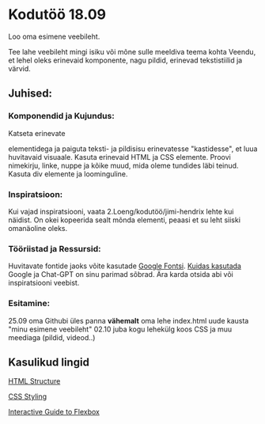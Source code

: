 # Kodutöö 18.09

Loo oma esimene veebileht.

Tee lahe veebileht mingi isiku või mõne sulle meeldiva teema kohta
Veendu, et lehel oleks erinevaid komponente, nagu pildid, erinevad tekstistiilid ja värvid.

## Juhised:
### Komponendid ja Kujundus:
Katseta erinevate <div> elementidega ja paiguta teksti- ja pildisisu erinevatesse "kastidesse", et luua huvitavaid visuaale.
Kasuta erinevaid HTML ja CSS elemente. Proovi nimekirju, linke, nuppe ja kõike muud, mida oleme tundides läbi teinud. Kasuta div elemente ja loominguline.
### Inspiratsioon:
Kui vajad inspiratsiooni, vaata 2.Loeng/kodutöö/jimi-hendrix lehte kui näidist. On okei kopeerida sealt mõnda elementi, peaasi et su leht siiski omanäoline oleks.
### Tööriistad ja Ressursid:
Huvitavate fontide jaoks võite kasutade [Google Fontsi](https://fonts.google.com). [Kuidas kasutada](https://www.w3schools.com/css/css_font_google.asp)
Google ja Chat-GPT on sinu parimad sõbrad. Ära karda otsida abi või inspiratsiooni veebist.
### Esitamine:
25.09 oma Githubi üles panna **vähemalt** oma lehe index.html uude kausta "minu esimene veebileht"
02.10 juba kogu lehekülg koos CSS ja muu meediaga (pildid, videod..)


## Kasulikud lingid
[HTML Structure](https://developer.mozilla.org/en-US/docs/Learn/HTML/Introduction_to_HTML/Document_and_website_structure) 

[CSS Styling](https://developer.mozilla.org/en-US/docs/Learn/CSS/First_steps/Styling_a_biography_page)

[Interactive Guide to Flexbox](https://www.joshwcomeau.com/css/interactive-guide-to-flexbox/)


